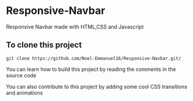 # Responsive-Navbar
Responsive Navbar made with HTML,CSS and Javascript

## To clone this project
`git clone https://github.com/Noel-Emmanuel16/Responsive-Navbar.git/`

You can learn how to build this project by reading the comments in the source code

You can also contribute to this project by adding some cool CSS transitions and animations
